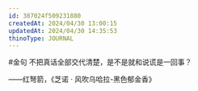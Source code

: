 ```yaml
---
id: 387024f509231880
createdAt: 2024/04/30 13:00:15
updatedAt: 2024/04/30 14:35:53
thinoType: JOURNAL
---
```

#金句 不把真话全部交代清楚，是不是就和说谎是一回事？

——红弩箭，《芝诺 · 风吹乌哈拉-黑色郁金香》